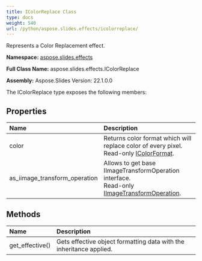 ```yaml
---
title: IColorReplace Class
type: docs
weight: 540
url: /python/aspose.slides.effects/icolorreplace/
---
```


Represents a Color Replacement effect.

**Namespace:** [aspose.slides.effects](/python/aspose.slides.effects/)

**Full Class Name:** aspose.slides.effects.IColorReplace

**Assembly:**  Aspose.Slides Version: 22.1.0.0

The IColorReplace type exposes the following members:
## **Properties**
|**Name**|**Description**|
| :- | :- |
|color|Returns color format which will replace color of every pixel.<br/>            Read-only [IColorFormat](/python/aspose.slides/icolorformat/).|
|as_iimage_transform_operation|Allows to get base IImageTransformOperation interface.<br/>            Read-only [IImageTransformOperation](/python/aspose.slides.effects/iimagetransformoperation/).|
## **Methods**
|**Name**|**Description**|
| :- | :- |
|get_effective()|Gets effective object formatting data with the inheritance applied.|
